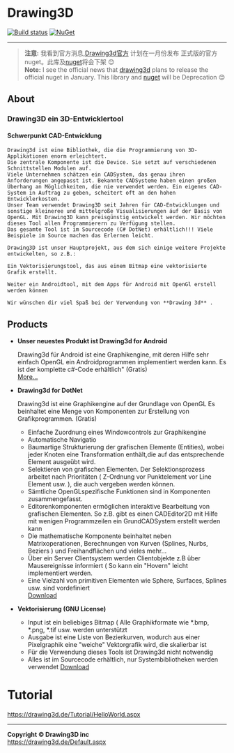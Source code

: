 ﻿# Drawing3D

[![Build status](https://ci.appveyor.com/api/projects/status/9qh0190px6w4iacx?svg=true)](https://ci.appveyor.com/project/mccj/drawing3d)
[![NuGet](https://img.shields.io/nuget/v/Drawing3d.svg)](https://www.nuget.org/packages/Drawing3d)

----

> **注意:** 我看到官方消息,[Drawing3d官方](https://drawing3d.de/Default.aspx) 计划在一月份发布 正式版的官方 nuget。此库及[nuget](https://www.nuget.org/packages/drawing3d)将会下架 :blush:   
> **Note:** I see the official news that [drawing3d](https://drawing3d.de/Default.aspx) plans to release the official nuget in January. This library and [nuget](https://www.nuget.org/packages/drawing3d) will be Deprecation :blush:    

## About

### Drawing3D ein 3D-Entwicklertool
#### Schwerpunkt CAD-Entwicklung

    Drawing3d ist eine Bibliothek, die die Programmierung von 3D-Applikationen enorm erleichtert.  
    Die zentrale Komponente ist die Device. Sie setzt auf verschiedenen Schnittstellen Modulen auf.   
    Viele Unternehmen schätzen ein CADSystem, das genau ihren Anforderungen angepasst ist. Bekannte CADSysteme haben einen großen Überhang an Möglichkeiten, die nie verwendet werden. Ein eigenes CAD-System in Auftrag zu geben, scheitert oft an den hohen Entwicklerkosten.  
    Unser Team verwendet Drawing3D seit Jahren für CAD-Entwicklungen und sonstige kleineree und mittelgroße Visualisierungen áuf der Basis von OpenGL. Mit Drawing3D kann preisgünstig entwickelt werden. Wir möchten dieses Tool allen Programmierern zu Verfügung stellen.  
    Das gesamte Tool ist im Sourcecode (C# DotNet) erhältlich!!! Viele Beispiele im Source machen das Erlernen leicht.

    Drawing3D ist unser Hauptprojekt, aus dem sich einige weitere Projekte entwickelten, so z.B.:

    Ein Vektorisierungstool, das aus einem Bitmap eine vektorisierte Grafik erstellt.

    Weiter ein Androidtool, mit dem Apps für Android mit OpenGl erstell werden können

    Wir wünschen dir viel Spaß bei der Verwendung von **Drawing 3d** .
 

## Products

* **Unser neuestes Produkt ist Drawing3d for Android**  

    Drawing3d für Android ist eine Graphikengine, mit deren Hilfe sehr einfach OpenGL ein Androidprogrammen implementiert werden kann. Es ist der komplette c#-Code erhältlich" (Gratis)  
    [More...](https://drawing3d.de/OpenGL%20for%20Android.aspx)

* **Drawing3d for DotNet**  

    Drawing3d ist eine Graphikengine auf der Grundlage von OpenGL Es beinhaltet eine Menge von Komponenten zur Erstellung von Grafikprogrammen. (Gratis)  
    * Einfache Zuordnung eines Windowcontrols zur Graphikengine
    * Automatische Navigatio
    * Baumartige Strukturierung der grafischen Elemente (Entities), wobei jeder Knoten eine Transformation enthält,die auf das entsprechende Element ausgeübt wird.
    * Selektieren von grafischen Elementen. Der Selektionsprozess arbeitet nach Prioritäten ( Z-Ordnung vor Punktelement vor Line Element usw. ), die auch vergeben werden können.
    * Sämtliche OpenGLspezifische Funktionen sind in Komponenten zusammengefasst.
    * Editorenkomponenten ermöglichen interaktive Bearbeitung von grafischen Elementen. So z.B. gibt es einen CADEditor2D mit Hilfe mit wenigen Programmzeilen ein GrundCADSystem erstellt werden kann
    * Die mathematische Komponente beinhaltet neben Matrixoperationen, Berechnungen von Kurven (Splines, Nurbs, Beziers ) und Freihandflächen und vieles mehr...
    * Über ein Server Clientsystem werden Clientobjekte z.B über Mausereignisse informiert ( So kann ein "Hovern" leicht implementiert werden.
    * Eine Vielzahl von primitiven Elementen wie Sphere, Surfaces, Splines usw. sind vordefiniert  
    [Download](https://drawing3d.de/Downloads.aspx)
 

* **Vektorisierung (GNU License)**

    * Input ist ein beliebiges Bitmap ( Alle Graphikformate wie *.bmp, *.png, *.tif usw. werden unterstützt
    * Ausgabe ist eine Liste von Bezierkurven, wodurch aus einer Pixelgraphik eine "weiche" Vektorgrafik wird, die skalierbar ist
    * Für die Verwendung dieses Tools ist Drawing3d nicht notwendig
    * Alles ist im Sourcecode erhältlich, nur Systembibliotheken werden verwendet
    [Download](https://drawing3d.de/Downloads.aspx)


# Tutorial

https://drawing3d.de/Tutorial/HelloWorld.aspx


***
**Copyright © Drawing3D inc**   
https://drawing3d.de/Default.aspx
